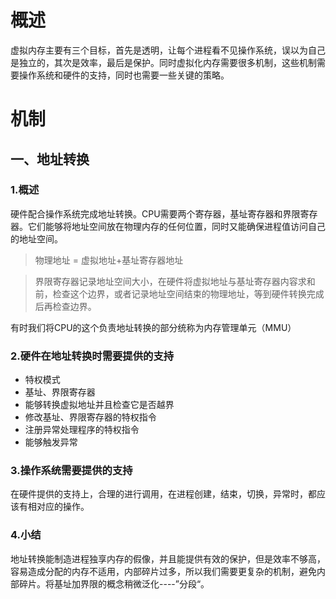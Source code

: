 # 概述

虚拟内存主要有三个目标，首先是透明，让每个进程看不见操作系统，误以为自己是独立的，其次是效率，最后是保护。同时虚拟化内存需要很多机制，这些机制需要操作系统和硬件的支持，同时也需要一些关键的策略。

# 机制

## 一、地址转换

### 1.概述

硬件配合操作系统完成地址转换。CPU需要两个寄存器，基址寄存器和界限寄存器。它们能够将地址空间放在物理内存的任何位置，同时又能确保进程值访问自己的地址空间。

> 物理地址 = 虚拟地址+基址寄存器地址

> 界限寄存器记录地址空间大小，在硬件将虚拟地址与基址寄存器内容求和前，检查这个边界，或者记录地址空间结束的物理地址，等到硬件转换完成后再检查边界。

有时我们将CPU的这个负责地址转换的部分统称为内存管理单元（MMU）

### 2.硬件在地址转换时需要提供的支持

+ 特权模式
+ 基址、界限寄存器
+ 能够转换虚拟地址并且检查它是否越界
+ 修改基址、界限寄存器的特权指令
+ 注册异常处理程序的特权指令
+ 能够触发异常

### 3.操作系统需要提供的支持

在硬件提供的支持上，合理的进行调用，在进程创建，结束，切换，异常时，都应该有相对应的操作。

### 4.小结

地址转换能制造进程独享内存的假像，并且能提供有效的保护，但是效率不够高，容易造成分配的内存不适用，内部碎片过多，所以我们需要更复杂的机制，避免内部碎片。将基址加界限的概念稍微泛化----”分段“。